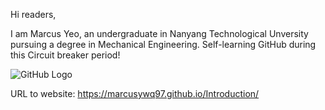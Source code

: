 Hi readers,

I am Marcus Yeo, an undergraduate in Nanyang Technological Unversity pursuing a degree in Mechanical Engineering. 
Self-learning GitHub during this Circuit breaker period!

![GitHub Logo](/images/logo.png)

URL to website: https://marcusywq97.github.io/Introduction/

